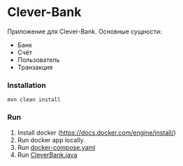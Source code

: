 # Clever-Bank
Приложение для Clever-Bank.
Основные сущности:
- Банк
- Счёт
- Пользователь
- Транзакция

### Installation  
```
mvn clean install
```

### Run
1. Install docker (https://docs.docker.com/engine/install/)
2. Run docker app locally. 
2. Run [docker-compose.yaml](docker%2Fdocker-compose.yaml)
3. Run [CleverBank.java](src%2Fmain%2Fjava%2Fcom%2Fgithub%2Fkaydunov%2FCleverBank.java)